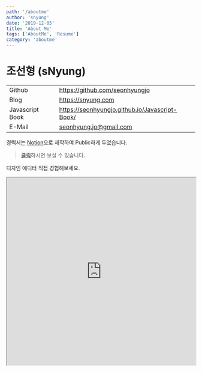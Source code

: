 ```yaml
---
path: '/aboutme'
author: 'snyung'
date: '2019-12-05'
title: 'About Me'
tags: ['AboutMe', 'Resume']
category: 'aboutme'
---
```


# 조선형 (sNyung)

|                 |                                                |
| --------------- | ---------------------------------------------- |
| Github          | https://github.com/seonhyungjo                 |
| Blog            | https://snyung.com                             |
| Javascript Book | https://seonhyungjo.github.io/Javascript-Book/ |
| E-Mail          | seonhyung.jo@gmail.com                         |

경력서는 [Notion](https://www.notion.so/snyung/46d9612b457b4c23bc073105e69d15e3)으로 제작하여 Public하게 두었습니다.

> [클릭](https://www.notion.so/snyung/46d9612b457b4c23bc073105e69d15e3)하시면 보실 수 있습니다.

디자인 에디터 직접 경헙해보세요.

<iframe src="https://design-editor.netlify.com/" width="100%", height="500">
